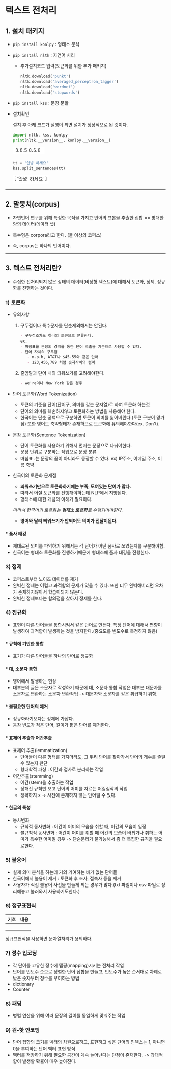 # 텍스트 전처리



## 1. 설치 패키지

- ``pip install konlpy`` : 형태소 분석

- ``pip install nltk`` : 자연어 처리

  - 추가설치코드 입력(토큰화를 위한 추가 패키지)

    ```python
    nltk.download('punkt')
    nltk.download('averaged_perceptron_tagger')
    nltk.download('wordnet')
    nltk.download('stopwords')
    ```

- ``pip install kss`` : 문장 분할



- 설치확인

  설치 후 아래 코드가 실행이 되면 설치가 정상적으로 된 것이다.

  ```python
  import nltk, kss, konlpy
  print(nltk.__version__, konlpy.__version__)
  ```

  ![image-20220504094253230](text_preprocessing.assets/image-20220504094253230.png)

  ```python
  tt = '안녕 하세요'
  kss.split_sentences(tt)
  ```

  ![image-20220504094423871](text_preprocessing.assets/image-20220504094423871.png)

---

## 2. 말뭉치(corpus)

- 자연언어 연구를 위해 특정한 목적을 가지고 언어의 표본을 추출한 집합 == 방대한 양의 데이터(데이터 셋)

- 복수형은 corpora라고 한다. (둘 이상의 코퍼스)

- 즉, corpus는 하나의 언어이다.

---

## 3. 텍스트 전처리란?

- 수집한 전처리되지 않은 상태의 데이터(비정형 텍스트)에 대해서 토큰화, 정제, 정규화를 진행하는 것이다.



### 1) 토큰화

- 유의사항

  1. 구두점이나 특수문자를 단순제외해서는 안된다.

     ```markdown
     - 구두점조차도 하나의 토큰으로 분류한다.
     ex.
     - 마침표를 문장의 경계를 통한 단어 추출용 기준으로 사용할 수 있다.
     - 단어 자체의 구두점
     	- m.p.h, AT&T나 $45.55와 같은 단어
     	- 123,456,789 처럼 숫자사이의 컴마
     ```

     

  2. 줄임말과 단어 내의 띄워쓰기를 고려해야한다.

     ```markdown
     - we're이나 New York 같은 경우
     ```



- 단어 토큰화(Word Tokenization)
  - 토큰의 기준을 단어(단어구, 의미를 갖는 문자열)로 하여 토큰화 하는것
  - 단어의 의미를 훼손하지않고 토큰화하는 방법을 사용해야 한다.
  - 한국어는 단순 공백으로 구분하면 토큰이 의미를 잃어버린다.(토큰 구분이 망가짐) 또한 영어도 축약형태가 존재하므로 토큰화에 유의해야한다(ex. Don't).
- 문장 토큰화(Sentence Tokenization)
  - 단어 토큰화를 사용하기 위해서 먼저는 문장으로 나눠야한다.
  - 문장 단위로 구분하는 작업으로 문장 분류
  - 마침표 .는 문장의 끝이 아니라도 등장할 수 있다. ex) IP주소, 이메일 주소, 이름 축약



- 한국어의 토큰화 문제점

  - **띄워쓰기만으로 토큰화하기에는 부족, 모여있는 단어가 많다.**
  - 따라서 어절 토큰화를 진행해야하는데 NLP에서 지양된다.
  - 형태소에 대한 개념의 이해가 필요하다.

  *따라서 한국어의 토큰화는 **형태소 토큰화**로 수행되어야한다.*

  - **영어와 달리 띄워쓰기가 안되어도 의미가 전달이된다.**



#### * 품사 태깅

- 제대로된 의미를 파악하기 위해서는 각 단어가 어떤 품사로 쓰였는지를 구분해야함.
- 한국어는 형태소 토큰화를 진행하기때문에 형태소에 품사 태깅을 진행한다.



### 3) 정제

- 코퍼스로부터 노이즈 데이터를 제거
- 완벽한 정제는 어렵고 과적합의 문제가 있을 수 있다. 또한 너무 완벽해버리면 오차가 존재하지않아서 학습이되지 않는다.
- 완벽한 정제보다는 합의점을 찾아서 정제를 한다.



### 4) 정규화

- 표현이 다른 단어들을 통합시켜서 같은 단어로 만든다. 특정 단어에 대해서 편향이 발생하여 과적합이 발생하는 것을 방지한다.(중요도를 빈도수로 측정하지 않음)



#### * 규칙에 기반한 통합

- 표기가 다른 단어들을 하나의 단어로 정규화



#### * 대, 소문자 통합

- 영어에서 발생하는 현상
- 대부분의 글은 소문자로 작성하기 때문에 대, 소문자 통합 작업은 대부분 대문자를 소문자로 변환하는 소문자 변환작업 -> 대문자와 소문자를 같은 취급하기 위함.



#### * 불필요한 단어의 제거

- 정규화라기보다는 정제에 가깝다.
- 등장 빈도가 적은 단어, 길이가 짧은 단어를 제거한다.



#### * 표제어 추출과 어간추출

- 표제어 추출(lemmatization)
  - 단어들이 다른 형태를 가지더라도, 그 뿌리 단어를 찾아가서 단어의 개수를 줄일 수 있는지 판단
  - 형태학적 파싱 : 어간과 접사로 분리하는 작업
- 어간추출(stemming)
  - 어간(stem)을 추출하는 작업
  - 정해진 규칙만 보고 단어의 어미를 자르는 어림짐작의 작업
  - 정확하지 x -> 사전에 존재하지 않는 단어일 수 있다.



#### * 한글의 특성

- 동사변화
  - 규칙적 동사변화 : 어간이 어미의 모습을 취할 때, 어간의 모습이 일정
  - 불규칙적 동사변화 : 어간이 어미를 취할 때 어간의 모습이 바뀌거나 취하는 어미가 특수한 어미일 경우 -> 단순분리가 불가능해서 좀 더 복잡한 규칙을 필요로한다.



### 5) 불용어

- 실제 의미 분석을 하는데 거의 기여하는 바가 없는 단어들
- 한국어에서 불용어 제거 : 토큰화 후 조사, 접속사 등을 제거
- 사용자가 직접 불용어 사전을 만들게 되는 경우가 많다.(txt 파일이나 csv 파일로 정리해놓고 불러와서 사용하기도한다.)



### 6) 정규표현식

| 기호 | 내용 |
| :--: | :--: |
|      |      |
|      |      |
|      |      |
|      |      |

정규표현식을 사용하면 문자열처리가 용의하다.



### 7) 정수 인코딩

- 각 단어를 고유한 정수에 맵핑(mapping)시키는 전처리 작업
- 단어를 빈도수 순으로 정렬한 단어 집합을 만들고, 빈도수가 높은 순서대로 차례로 낮은 숫자부터 정수를 부여하는 방법
- dictionary
- Counter



### 8) 패딩

- 병렬 연산을 위해 여러 문장의 길이를 동일하게 맞춰주는 작업



### 9) 원-핫 인코딩

- 단어 집합의 크기를 벡터의 차원으로하고, 표현하고 싶은 단어의 인덱스는 1, 아니면 0을 부여하는 단어 벡터 표현 방식
- 벡터를 저장하기 위해 필요한 공간이 계속 늘어난다는 단점이 존재한다. -> 과대적합이 발생할 확률이 매우 높아진다.